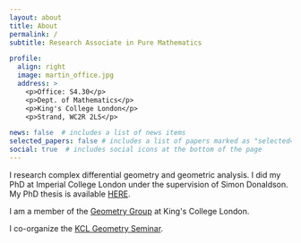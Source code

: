 ```yaml
---
layout: about
title: About
permalink: /
subtitle: Research Associate in Pure Mathematics

profile:
  align: right
  image: martin_office.jpg
  address: >
    <p>Office: S4.30</p>
    <p>Dept. of Mathematics</p>
    <p>King's College London</p>
    <p>Strand, WC2R 2LS</p>

news: false  # includes a list of news items
selected_papers: false # includes a list of papers marked as "selected={true}"
social: true  # includes social icons at the bottom of the page
---
```


I research complex differential geometry and geometric analysis.
I did my PhD at Imperial College London under the supervision of
Simon Donaldson.
My PhD thesis is available [HERE](https://spiral.imperial.ac.uk/handle/10044/1/31373).

I am a member of the [Geometry Group](https://www.kcl.ac.uk/research/geometry) at King's College London.

I co-organize the [KCL Geometry Seminar](https://mdeborbon.github.io/kcl-geometry-seminar/).
